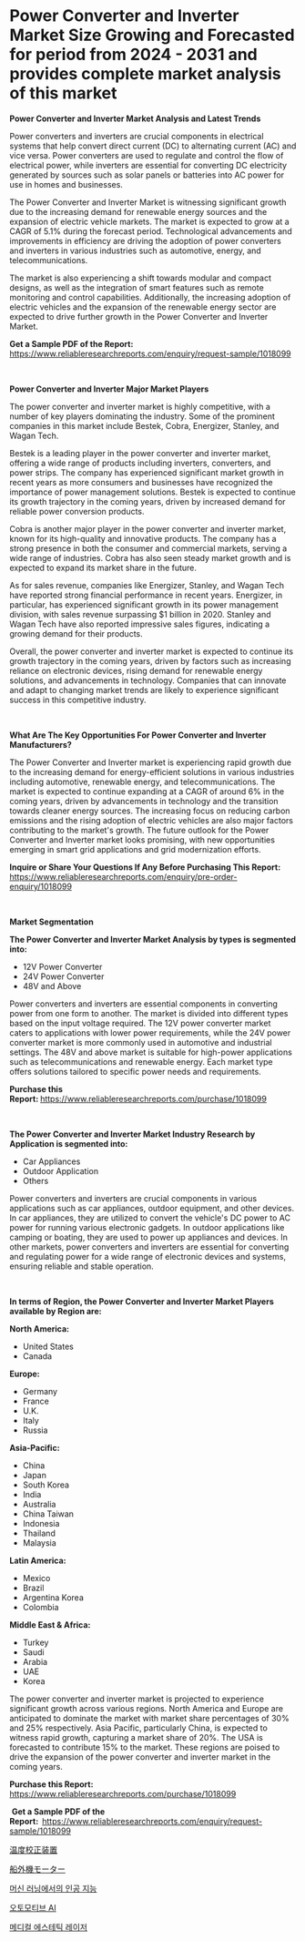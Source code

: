 <p><h1>Power Converter and Inverter Market Size Growing and Forecasted for period from 2024 - 2031 and provides complete market analysis of this market</h1></p><p><strong>Power Converter and Inverter Market Analysis and Latest Trends</strong></p>
<p><p>Power converters and inverters are crucial components in electrical systems that help convert direct current (DC) to alternating current (AC) and vice versa. Power converters are used to regulate and control the flow of electrical power, while inverters are essential for converting DC electricity generated by sources such as solar panels or batteries into AC power for use in homes and businesses.</p><p>The Power Converter and Inverter Market is witnessing significant growth due to the increasing demand for renewable energy sources and the expansion of electric vehicle markets. The market is expected to grow at a CAGR of 5.1% during the forecast period. Technological advancements and improvements in efficiency are driving the adoption of power converters and inverters in various industries such as automotive, energy, and telecommunications.</p><p>The market is also experiencing a shift towards modular and compact designs, as well as the integration of smart features such as remote monitoring and control capabilities. Additionally, the increasing adoption of electric vehicles and the expansion of the renewable energy sector are expected to drive further growth in the Power Converter and Inverter Market.</p></p>
<p><strong>Get a Sample PDF of the Report:&nbsp;</strong> <a href="https://www.reliableresearchreports.com/enquiry/request-sample/1018099">https://www.reliableresearchreports.com/enquiry/request-sample/1018099</a></p>
<p>&nbsp;</p>
<p><strong>Power Converter and Inverter Major Market Players</strong></p>
<p><p>The power converter and inverter market is highly competitive, with a number of key players dominating the industry. Some of the prominent companies in this market include Bestek, Cobra, Energizer, Stanley, and Wagan Tech.</p><p>Bestek is a leading player in the power converter and inverter market, offering a wide range of products including inverters, converters, and power strips. The company has experienced significant market growth in recent years as more consumers and businesses have recognized the importance of power management solutions. Bestek is expected to continue its growth trajectory in the coming years, driven by increased demand for reliable power conversion products.</p><p>Cobra is another major player in the power converter and inverter market, known for its high-quality and innovative products. The company has a strong presence in both the consumer and commercial markets, serving a wide range of industries. Cobra has also seen steady market growth and is expected to expand its market share in the future.</p><p>As for sales revenue, companies like Energizer, Stanley, and Wagan Tech have reported strong financial performance in recent years. Energizer, in particular, has experienced significant growth in its power management division, with sales revenue surpassing $1 billion in 2020. Stanley and Wagan Tech have also reported impressive sales figures, indicating a growing demand for their products.</p><p>Overall, the power converter and inverter market is expected to continue its growth trajectory in the coming years, driven by factors such as increasing reliance on electronic devices, rising demand for renewable energy solutions, and advancements in technology. Companies that can innovate and adapt to changing market trends are likely to experience significant success in this competitive industry.</p></p>
<p>&nbsp;</p>
<p><strong>What Are The Key Opportunities For Power Converter and Inverter Manufacturers?</strong></p>
<p><p>The Power Converter and Inverter market is experiencing rapid growth due to the increasing demand for energy-efficient solutions in various industries including automotive, renewable energy, and telecommunications. The market is expected to continue expanding at a CAGR of around 6% in the coming years, driven by advancements in technology and the transition towards cleaner energy sources. The increasing focus on reducing carbon emissions and the rising adoption of electric vehicles are also major factors contributing to the market's growth. The future outlook for the Power Converter and Inverter market looks promising, with new opportunities emerging in smart grid applications and grid modernization efforts.</p></p>
<p><strong>Inquire or Share Your Questions If Any Before Purchasing This Report:</strong> <a href="https://www.reliableresearchreports.com/enquiry/pre-order-enquiry/1018099">https://www.reliableresearchreports.com/enquiry/pre-order-enquiry/1018099</a></p>
<p>&nbsp;</p>
<p><strong>Market Segmentation</strong></p>
<p><strong>The Power Converter and Inverter Market Analysis by types is segmented into:</strong></p>
<p><ul><li>12V Power Converter</li><li>24V Power Converter</li><li>48V and Above</li></ul></p>
<p><p>Power converters and inverters are essential components in converting power from one form to another. The market is divided into different types based on the input voltage required. The 12V power converter market caters to applications with lower power requirements, while the 24V power converter market is more commonly used in automotive and industrial settings. The 48V and above market is suitable for high-power applications such as telecommunications and renewable energy. Each market type offers solutions tailored to specific power needs and requirements.</p></p>
<p><strong>Purchase this Report:&nbsp;</strong><a href="https://www.reliableresearchreports.com/purchase/1018099">https://www.reliableresearchreports.com/purchase/1018099</a></p>
<p>&nbsp;</p>
<p><strong>The Power Converter and Inverter Market Industry Research by Application is segmented into:</strong></p>
<p><ul><li>Car Appliances</li><li>Outdoor Application</li><li>Others</li></ul></p>
<p><p>Power converters and inverters are crucial components in various applications such as car appliances, outdoor equipment, and other devices. In car appliances, they are utilized to convert the vehicle's DC power to AC power for running various electronic gadgets. In outdoor applications like camping or boating, they are used to power up appliances and devices. In other markets, power converters and inverters are essential for converting and regulating power for a wide range of electronic devices and systems, ensuring reliable and stable operation.</p></p>
<p>&nbsp;</p>
<p><strong>In terms of Region, the Power Converter and Inverter Market Players available by Region are:</strong></p>
<p>
    <p> <strong> North America: </strong>
        <ul>
            <li>United States</li>
            <li>Canada</li>
        </ul>
        </p> 
    <p> <strong> Europe: </strong>
        <ul>
            <li>Germany</li>
            <li>France</li>
            <li>U.K.</li>
            <li>Italy</li>
            <li>Russia</li>
        </ul>
        </p> 
    <p> <strong> Asia-Pacific: </strong>
        <ul>
            <li>China</li>
            <li>Japan</li>
            <li>South Korea</li>
            <li>India</li>
            <li>Australia</li>
            <li>China Taiwan</li>
            <li>Indonesia</li>
            <li>Thailand</li>
            <li>Malaysia</li>
        </ul>
        </p> 
    <p> <strong> Latin America: </strong>
        <ul>
            <li>Mexico</li>
            <li>Brazil</li>
            <li>Argentina Korea</li>
            <li>Colombia</li>
        </ul>
        </p> 
    <p> <strong> Middle East & Africa: </strong>
        <ul>
            <li>Turkey</li>
            <li>Saudi</li>
            <li>Arabia</li>
            <li>UAE</li>
            <li>Korea</li>
        </ul>
    </p>
    </p>
<p><p>The power converter and inverter market is projected to experience significant growth across various regions. North America and Europe are anticipated to dominate the market with market share percentages of 30% and 25% respectively. Asia Pacific, particularly China, is expected to witness rapid growth, capturing a market share of 20%. The USA is forecasted to contribute 15% to the market. These regions are poised to drive the expansion of the power converter and inverter market in the coming years.</p></p>
<p><strong>Purchase this Report: </strong><a href="https://www.reliableresearchreports.com/purchase/1018099">https://www.reliableresearchreports.com/purchase/1018099</a></p>
<p>&nbsp;<strong>Get a Sample PDF of the Report:&nbsp;&nbsp;</strong><a href="https://www.reliableresearchreports.com/enquiry/request-sample/1018099">https://www.reliableresearchreports.com/enquiry/request-sample/1018099</a></p>
<p><strong></strong></p>
<p><p><a href="https://medium.com/@barrymundy88/%E6%B8%A9%E5%BA%A6%E6%A0%A1%E6%AD%A3%E8%A3%85%E7%BD%AE%E5%B8%82%E5%A0%B4%E3%81%AE%E5%88%86%E6%9E%90-%E3%82%B0%E3%83%AD%E3%83%BC%E3%83%90%E3%83%AB%E7%94%A3%E6%A5%AD%E3%81%AE%E8%A6%8B%E8%A7%A3%E3%81%A8%E4%BA%88%E6%B8%AC-2024%E5%B9%B4%E3%81%8B%E3%82%892031%E5%B9%B4-f2a621cf6f30">温度校正装置</a></p><p><a href="https://medium.com/@darieenson678546/%E3%82%A2%E3%82%A6%E3%83%88%E3%83%9C%E3%83%BC%E3%83%89%E3%83%9C%E3%83%BC%E3%83%88%E3%83%A2%E3%83%BC%E3%82%BF%E3%83%BC%E3%81%AE%E5%B8%82%E5%A0%B4%E3%82%B7%E3%82%A7%E3%82%A2%E3%81%AE%E6%8E%A8%E7%A7%BB%E3%81%A8%E5%B8%82%E5%A0%B4%E6%88%90%E9%95%B7%E3%81%AE%E3%83%88%E3%83%AC%E3%83%B3%E3%83%89-2024%E5%B9%B4%E3%81%8B%E3%82%892031%E5%B9%B4%E3%81%BE%E3%81%A7-f3a7dd9b185c">船外機モーター</a></p><p><a href="https://github.com/CliftonFisher9067/Market-Research-Report-List-1/blob/main/159416815315.md">머신 러닝에서의 인공 지능</a></p><p><a href="https://github.com/fernandotryO5lson96765/Market-Research-Report-List-1/blob/main/852855515316.md">오토모티브 AI</a></p><p><a href="https://medium.com/@kirby6567566/%EC%9D%98%EB%A3%8C-%EB%AF%B8%EC%9A%A9-%EB%A0%88%EC%9D%B4%EC%A0%80-%EC%8B%9C%EC%9E%A5-%EC%A0%84%EB%A7%9D-%EC%82%B0%EC%97%85-%EA%B0%9C%EC%9A%94-%EB%B0%8F-%EC%A0%84%EB%A7%9D-2024%EB%85%84%EB%B6%80%ED%84%B0-2031%EB%85%84%EA%B9%8C%EC%A7%80-c8a554d19008">메디컬 에스테틱 레이저</a></p></p>